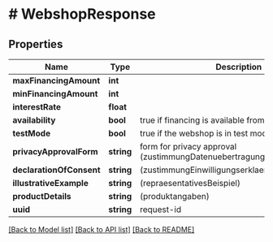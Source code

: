 # # WebshopResponse

## Properties

Name | Type | Description | Notes
------------ | ------------- | ------------- | -------------
**maxFinancingAmount** | **int** |  | [optional]
**minFinancingAmount** | **int** |  | [optional]
**interestRate** | **float** |  | [optional]
**availability** | **bool** | true if financing is available from this webshop | [optional]
**testMode** | **bool** | true if the webshop is in test mode | [optional]
**privacyApprovalForm** | **string** | form for privacy approval (zustimmungDatenuebertragungPaymentPage) | [optional]
**declarationOfConsent** | **string** | (zustimmungEinwilligungserklaerungPaymentPage) | [optional]
**illustrativeExample** | **string** | (repraesentativesBeispiel) | [optional]
**productDetails** | **string** | (produktangaben) | [optional]
**uuid** | **string** | request-id | [optional]

[[Back to Model list]](../../README.md#models) [[Back to API list]](../../README.md#endpoints) [[Back to README]](../../README.md)
